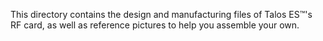 This directory contains the design and manufacturing files of Talos ES™'s RF card, as well as reference pictures to help you assemble your own.
